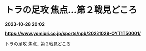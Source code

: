 # トラの足攻 焦点…第２戦見どころ

**2023-10-28 20:02**

**https://www.yomiuri.co.jp/sports/npb/20231029-OYT1T50001/**

トラの足攻 焦点…第２戦見どころ